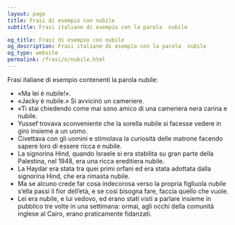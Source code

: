 ```yaml
---
layout: page
title: Frasi di esempio con nubile 
subtitle: Frasi italiane di esempio con la parola  nubile

og_title: Frasi di esempio con nubile 
og_description: Frasi italiane di esempio con la parola  nubile
og_type: website
permalink: /frasi/n/nubile.html
---
```


Frasi italiane di esempio contenenti la parola nubile:


- «Ma lei è nubile!».
- «Jacky è nubile.» Si avvicinò un cameriere.
- «Ti stai chiedendo come mai sono amico di una cameriera nera carina e nubile.
- Yussef trovava sconveniente che la sorella nubile si facesse vedere in giro insieme a un uomo.
- Civettava con gli uomini e stimolava la curiosità delle matrone facendo sapere loro di essere ricca e nubile.
- La signorina Hind, quando Israele si era stabilita su gran parte della Palestina, nel 1948, era una ricca ereditiera nubile.
- La Haydar era stata tra quei primi orfani ed era stata adottata dalla signorina Hind, che era rimasta nubile.
- Ma se alcuno crede far cosa indecorosa verso la propria figliuola nubile s’ella passi il fior dell’età, e se così bisogna fare, faccia quello che vuole.
- Lei era nubile, e lui vedovo, ed erano stati visti a parlare insieme in pubblico tre volte in una settimana: ormai, agli occhi della comunità inglese al Cairo, erano praticamente fidanzati.
